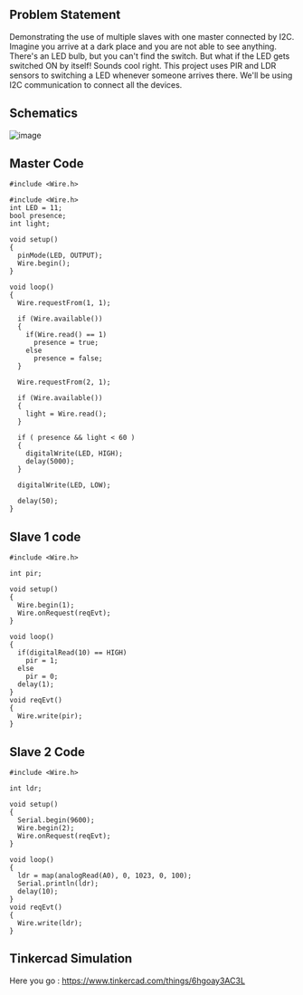 ## Problem Statement

Demonstrating the use of multiple slaves with one master connected by I2C. Imagine you arrive at a dark place and you are not able to see anything. There's an LED bulb, but you can't find the switch. But what if the LED gets switched ON by itself! Sounds cool right. This project uses PIR and LDR sensors to switching a LED whenever someone arrives there. We'll be using I2C communication to connect all the devices.

## Schematics

![image](https://user-images.githubusercontent.com/85028192/124560887-e9734280-de5a-11eb-9532-a31362be4d25.png)

## Master Code

```
#include <Wire.h>

#include <Wire.h>
int LED = 11;
bool presence;
int light;

void setup()
{
  pinMode(LED, OUTPUT);
  Wire.begin();
}

void loop()
{
  Wire.requestFrom(1, 1);

  if (Wire.available())
  {
    if(Wire.read() == 1)
      presence = true; 
    else
      presence = false;
  }
  
  Wire.requestFrom(2, 1);

  if (Wire.available())
  {
    light = Wire.read();
  }
  
  if ( presence && light < 60 ) 
  {
    digitalWrite(LED, HIGH);
    delay(5000);
  }
  
  digitalWrite(LED, LOW);
  
  delay(50);
}
```
## Slave 1 code

```
#include <Wire.h>

int pir;

void setup()
{
  Wire.begin(1);
  Wire.onRequest(reqEvt); 
}

void loop()
{
  if(digitalRead(10) == HIGH)
    pir = 1;
  else
    pir = 0;
  delay(1);
}
void reqEvt()
{
  Wire.write(pir); 
}
```
## Slave 2 Code

```
#include <Wire.h>

int ldr;

void setup()
{ 
  Serial.begin(9600);
  Wire.begin(2);
  Wire.onRequest(reqEvt); 
}

void loop()
{
  ldr = map(analogRead(A0), 0, 1023, 0, 100);
  Serial.println(ldr);
  delay(10);
}
void reqEvt()
{
  Wire.write(ldr); 
}
```
## Tinkercad Simulation

Here you go :  https://www.tinkercad.com/things/6hgoay3AC3L 
